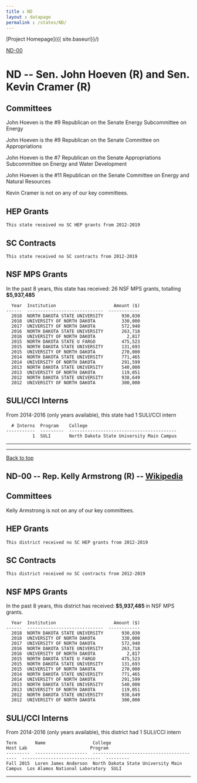 ```yaml
---
title : ND
layout : datapage
permalink : /states/ND/
---
```

<a name="top"></a>
[Project Homepage]({{ site.baseurl}}/)


[ND-00](#ND-00)  

# ND -- Sen. John Hoeven (R) and  Sen. Kevin Cramer (R)
## Committees
John Hoeven is the #9 Republican on the Senate Energy Subcommittee on Energy 

John Hoeven is the #9 Republican on the Senate Committee on Appropriations 

John Hoeven is the #7 Republican on the Senate Appropriations Subcommittee on Energy and Water Development 

John Hoeven is the #11 Republican on the Senate Committee on Energy and Natural Resources 

Kevin Cramer is not on any of our key committees. 

## HEP Grants
```
This state received no SC HEP grants from 2012-2019
```
## SC Contracts
```
This state received no SC contracts from 2012-2019
```
## NSF MPS Grants
In the past 8 years, this state has received:
26 NSF MPS grants, totalling <b> $5,937,485</b>
```
  Year  Institution                      Amount ($)
------  -----------------------------  ------------
  2018  NORTH DAKOTA STATE UNIVERSITY       930,030
  2018  UNIVERSITY OF NORTH DAKOTA          330,000
  2017  UNIVERSITY OF NORTH DAKOTA          572,940
  2016  NORTH DAKOTA STATE UNIVERSITY       263,718
  2016  UNIVERSITY OF NORTH DAKOTA            2,817
  2015  NORTH DAKOTA STATE U FARGO          475,523
  2015  NORTH DAKOTA STATE UNIVERSITY       131,693
  2015  UNIVERSITY OF NORTH DAKOTA          270,000
  2014  NORTH DAKOTA STATE UNIVERSITY       771,465
  2014  UNIVERSITY OF NORTH DAKOTA          291,599
  2013  NORTH DAKOTA STATE UNIVERSITY       540,000
  2013  UNIVERSITY OF NORTH DAKOTA          119,051
  2012  NORTH DAKOTA STATE UNIVERSITY       938,649
  2012  UNIVERSITY OF NORTH DAKOTA          300,000
```
## SULI/CCI Interns
From 2014-2016 (only years available), this state had 1 SULI/CCI intern
```
  # Interns  Program    College
-----------  ---------  -----------------------------------------
          1  SULI       North Dakota State University Main Campus
```
---
---
<a name="ND-00"></a>
[Back to top](#top)
## ND-00 -- Rep. Kelly Armstrong (R) -- [Wikipedia](https://en.wikipedia.org/wiki/ND-00)
## Committees
Kelly Armstrong is not on any of our key committees. 

## HEP Grants
```
This district received no SC HEP grants from 2012-2019
```
## SC Contracts
```
This district received no SC contracts from 2012-2019
```
## NSF MPS Grants
In the past 8 years, this district has received:<b> $5,937,485 </b>in NSF MPS grants.
```
  Year  Institution                      Amount ($)
------  -----------------------------  ------------
  2018  NORTH DAKOTA STATE UNIVERSITY       930,030
  2018  UNIVERSITY OF NORTH DAKOTA          330,000
  2017  UNIVERSITY OF NORTH DAKOTA          572,940
  2016  NORTH DAKOTA STATE UNIVERSITY       263,718
  2016  UNIVERSITY OF NORTH DAKOTA            2,817
  2015  NORTH DAKOTA STATE U FARGO          475,523
  2015  NORTH DAKOTA STATE UNIVERSITY       131,693
  2015  UNIVERSITY OF NORTH DAKOTA          270,000
  2014  NORTH DAKOTA STATE UNIVERSITY       771,465
  2014  UNIVERSITY OF NORTH DAKOTA          291,599
  2013  NORTH DAKOTA STATE UNIVERSITY       540,000
  2013  UNIVERSITY OF NORTH DAKOTA          119,051
  2012  NORTH DAKOTA STATE UNIVERSITY       938,649
  2012  UNIVERSITY OF NORTH DAKOTA          300,000
```
## SULI/CCI Interns
From 2014-2016 (only years available), this district had 1 SULI/CCI intern
```
Term       Name                  College                                    Host Lab                        Program
---------  --------------------  -----------------------------------------  ------------------------------  ---------
Fall 2015  Loren James Anderson  North Dakota State University Main Campus  Los Alamos National Laboratory  SULI
```
---
